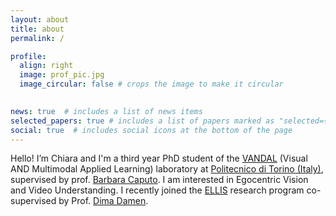 ```yaml
---
layout: about
title: about
permalink: /

profile:
  align: right
  image: prof_pic.jpg
  image_circular: false # crops the image to make it circular
  

news: true  # includes a list of news items
selected_papers: true # includes a list of papers marked as "selected={true}"
social: true  # includes social icons at the bottom of the page
---
```


Hello! I’m Chiara and I'm a third year PhD student of the [VANDAL](http://vandal.polito.it/) (Visual AND Multimodal Applied Learning) laboratory at [Politecnico di Torino (Italy)](https://www.polito.it/), supervised by prof. [Barbara Caputo](https://www.polito.it/en/staff?p=barbara.caputo). I am interested in Egocentric Vision and Video Understanding. I recently joined the [ELLIS](https://ellis.eu/programs) research program co-supervised by Prof. [Dima Damen](http://people.cs.bris.ac.uk/~damen//).
